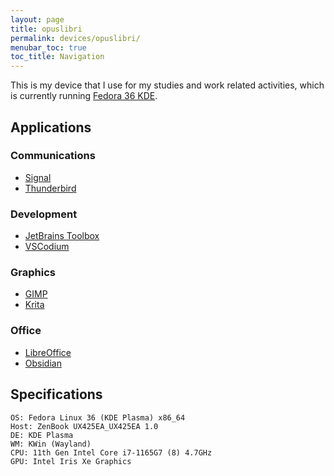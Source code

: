 ```yaml
---
layout: page
title: opuslibri
permalink: devices/opuslibri/
menubar_toc: true
toc_title: Navigation
---
```


This is my device that I use for my studies and work related activities, which is currently running [Fedora 36 KDE](https://spins.fedoraproject.org/en/kde/).

## Applications

### Communications
- [Signal](https://signal.org/)
- [Thunderbird](https://www.thunderbird.net/)

### Development
- [JetBrains Toolbox](https://www.jetbrains.com/toolbox-app/)
- [VSCodium](https://vscodium.com/)

### Graphics
- [GIMP](https://www.gimp.org/)
- [Krita](https://krita.org/)

### Office
- [LibreOffice](https://www.libreoffice.org/)
- [Obsidian](https://obsidian.md/)

## Specifications

    OS: Fedora Linux 36 (KDE Plasma) x86_64
    Host: ZenBook UX425EA_UX425EA 1.0
    DE: KDE Plasma
    WM: KWin (Wayland)
    CPU: 11th Gen Intel Core i7-1165G7 (8) 4.7GHz
    GPU: Intel Iris Xe Graphics
